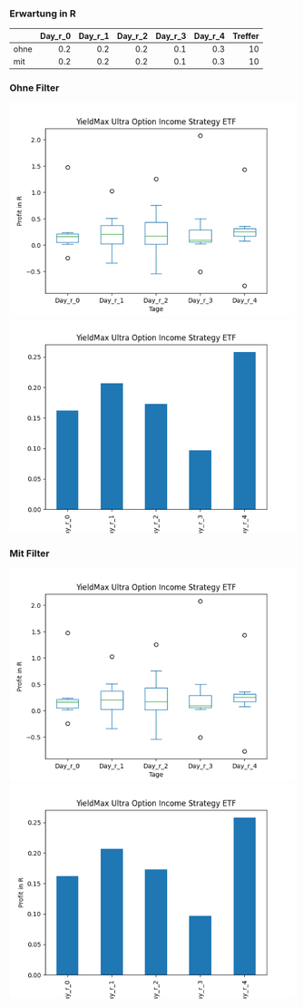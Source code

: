 ### Erwartung in R
|      |   Day_r_0 |   Day_r_1 |   Day_r_2 |   Day_r_3 |   Day_r_4 |   Treffer |
|:-----|----------:|----------:|----------:|----------:|----------:|----------:|
| ohne |       0.2 |       0.2 |       0.2 |       0.1 |       0.3 |        10 |
| mit  |       0.2 |       0.2 |       0.2 |       0.1 |       0.3 |        10 |

### Ohne Filter
![image info](./data/ULTY_box_all.png)
![image info](./data/ULTY_median_all.png)

### Mit Filter
![image info](./data/ULTY_box_filtered.png)
![image info](./data/ULTY_median_filtered.png)